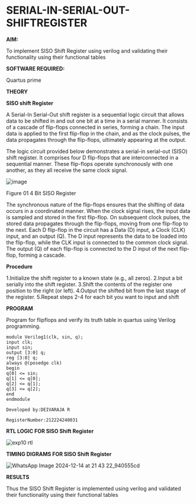 # SERIAL-IN-SERIAL-OUT-SHIFTREGISTER

**AIM:**

To implement  SISO Shift Register using verilog and validating their functionality using their functional tables

**SOFTWARE REQUIRED:**

Quartus prime

**THEORY**

**SISO shift Register**

A Serial-In Serial-Out shift register is a sequential logic circuit that allows data to be shifted in and out one bit at a time in a serial manner. It consists of a cascade of flip-flops connected in series, forming a chain. The input data is applied to the first flip-flop in the chain, and as the clock pulses, the data propagates through the flip-flops, ultimately appearing at the output.

The logic circuit provided below demonstrates a serial-in serial-out (SISO) shift register. It comprises four D flip-flops that are interconnected in a sequential manner. These flip-flops operate synchronously with one another, as they all receive the same clock signal.

![image](https://github.com/naavaneetha/SERIAL-IN-SERIAL-OUT-SHIFTREGISTER/assets/154305477/e81c4072-37f9-46c6-8145-566764b74c3a)

Figure 01 4 Bit SISO Register

The synchronous nature of the flip-flops ensures that the shifting of data occurs in a coordinated manner. When the clock signal rises, the input data is sampled and stored in the first flip-flop. On subsequent clock pulses, the stored data propagates through the flip-flops, moving from one flip-flop to the next.
Each D flip-flop in the circuit has a Data (D) input, a Clock (CLK) input, and an output (Q). The D input represents the data to be loaded into the flip-flop, while the CLK input is connected to the common clock signal. The output (Q) of each flip-flop is connected to the D input of the next flip-flop, forming a cascade.

**Procedure**

1.Initialize the shift register to a known state (e.g., all zeros).
    2.Input a bit serially into the shift register.
    3.Shift the contents of the register one position to the right (or left).
    4.Output the shifted bit from the last stage of the register.
    5.Repeat steps 2-4 for each bit you want to input and shift

**PROGRAM**

Program for flipflops and verify its truth table in quartus using Verilog programming.

    module Verilog1(clk, sin, q);
    input clk;
    input sin;
    output [3:0] q;
    reg [3:0] q;
    always @(posedge clk)
    begin
    q[0] <= sin;
    q[1] <= q[0];
    q[2] <= q[1];
    q[3] <= q[2];
    end
    endmodule
```
Developed by:DEIVARAJA R

RegisterNumber:212224240031

```

**RTL LOGIC FOR SISO Shift Register**

![exp10 rtl](https://github.com/user-attachments/assets/35a6590e-342e-4bc9-94c3-38e87c311d65)


**TIMING DIGRAMS FOR SISO Shift Register**

![WhatsApp Image 2024-12-14 at 21 43 22_940555cd](https://github.com/user-attachments/assets/06ec21aa-304b-431c-8cf3-a51bb75cd44d)


**RESULTS**

Thus the SISO Shift Register is implemented using verilog and validated their functionality using their functional tables



